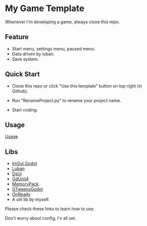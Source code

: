 # My Game Template

Whenever I'm developing a game, always clone this repo.

## Feature

- Start menu, settings menu, paused menu.
- Data driven by luban.
- Save system.

## Quick Start

- Clone this repo or click "Use this template" button on top right (in Github).

- Run "RenameProject.py" to rename your project name.

- Start coding.

## Usage

[Usage](Doc/Usage.md)

## Libs

- [ImGui Godot](https://github.com/pkdawson/imgui-godot)
- [Luban](https://github.com/focus-creative-games/luban)
- [DsUi](https://github.com/xlljc/Ds_Ui)
- [GdUnit4](https://github.com/MikeSchulze/gdUnit4)
- [MemoryPack](https://github.com/Cysharp/MemoryPack).
- [GTweensGodot](https://github.com/Guillemsc/GTweensGodot)
- [OnReady](https://github.com/The0ld/cs_onready_plugin)
- A util lib by myself.

Please check these links to learn how to use.

Don't worry about config, I'v all set.
